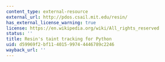 ```yaml
---
content_type: external-resource
external_url: http://pdos.csail.mit.edu/resin/
has_external_license_warning: true
license: https://en.wikipedia.org/wiki/All_rights_reserved
status: ''
title: Resin's taint tracking for Python
uid: d59969f2-bf11-4015-9974-4446789c2246
wayback_url: ''
---
```

